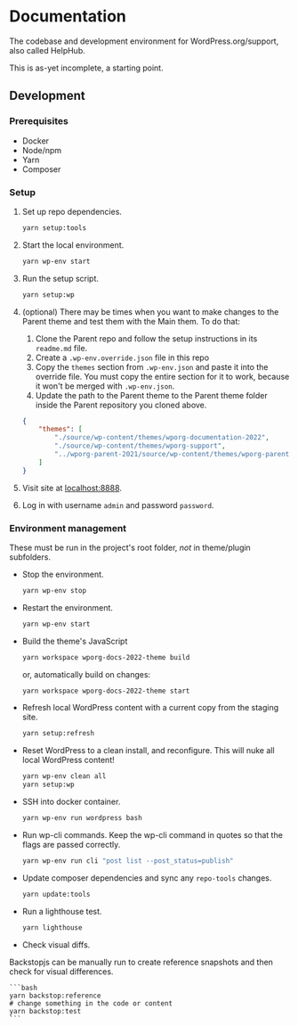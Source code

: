 # Documentation

The codebase and development environment for WordPress.org/support, also called HelpHub.

This is as-yet incomplete, a starting point.

## Development

### Prerequisites

* Docker
* Node/npm
* Yarn
* Composer

### Setup

1. Set up repo dependencies.

	```bash
	yarn setup:tools
	```

1. Start the local environment.

	```bash
	yarn wp-env start
	```

1. Run the setup script.

	```bash
	yarn setup:wp
	```

1. (optional) There may be times when you want to make changes to the Parent theme and test them with the Main them. To do that:
	1. Clone the Parent repo and follow the setup instructions in its `readme.md` file.
	1. Create a `.wp-env.override.json` file in this repo
	1. Copy the `themes` section from `.wp-env.json` and paste it into the override file. You must copy the entire section for it to work, because it won't be merged with `.wp-env.json`.
	1. Update the path to the Parent theme to the Parent theme folder inside the Parent repository you cloned above.

	```json
	{
		"themes": [
			"./source/wp-content/themes/wporg-documentation-2022",
			"./source/wp-content/themes/wporg-support",
			"../wporg-parent-2021/source/wp-content/themes/wporg-parent-2021"
		]
	}
	```

1. Visit site at [localhost:8888](http://localhost:8888).

1. Log in with username `admin` and password `password`.

### Environment management

These must be run in the project's root folder, _not_ in theme/plugin subfolders.

* Stop the environment.

	```bash
	yarn wp-env stop
	```

* Restart the environment.

	```bash
	yarn wp-env start
	```

* Build the theme's JavaScript

	```bash
	yarn workspace wporg-docs-2022-theme build
	```

	or, automatically build on changes:

	```bash
	yarn workspace wporg-docs-2022-theme start
	```


* Refresh local WordPress content with a current copy from the staging site.

	```bash
	yarn setup:refresh
	```

* Reset WordPress to a clean install, and reconfigure. This will nuke all local WordPress content!

	```bash
	yarn wp-env clean all
	yarn setup:wp
	```

* SSH into docker container.

	```bash
	yarn wp-env run wordpress bash
	```

* Run wp-cli commands. Keep the wp-cli command in quotes so that the flags are passed correctly.

	```bash
	yarn wp-env run cli "post list --post_status=publish"
	```

* Update composer dependencies and sync any `repo-tools` changes.

	```bash
	yarn update:tools
	```

* Run a lighthouse test.

	```bash
	yarn lighthouse
	```

* Check visual diffs.

Backstopjs can be manually run to create reference snapshots and then check for visual differences.

	```bash
	yarn backstop:reference
	# change something in the code or content
	yarn backstop:test
	```
